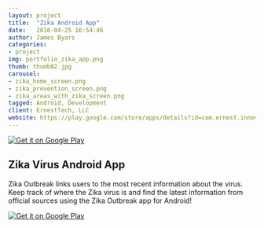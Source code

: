 ```yaml
---
layout: project
title:  "Zika Android App"
date:   2016-04-25 16:54:46
author: James Byars
categories:
- project
img: portfolio_zika_app.png
thumb: thumb02.jpg
carousel:
- zika_home_screen.png
- zika_prevention_screen.png
- zika_areas_with_zika_screen.png
tagged: Android, Development
client: ErnestTech, LLC
website: https://play.google.com/store/apps/details?id=com.ernest.innov.zikaoutbreak
---
```


<a href='https://play.google.com/store/apps/details?id=com.ernest.innov.zikaoutbreak&utm_source=global_co&utm_medium=prtnr&utm_content=Mar2515&utm_campaign=PartBadge&pcampaignid=MKT-Other-global-all-co-prtnr-py-PartBadge-Mar2515-1'><img alt='Get it on Google Play' src='https://play.google.com/intl/en_us/badges/images/generic/en_badge_web_generic.png'/></a>

## Zika Virus Android App
Zika Outbreak links users to the most recent information about the virus. Keep track of where the Zika virus is and find the latest information from official sources using the Zika Outbreak app for Android!

<a href='https://play.google.com/store/apps/details?id=com.ernest.innov.zikaoutbreak&utm_source=global_co&utm_medium=prtnr&utm_content=Mar2515&utm_campaign=PartBadge&pcampaignid=MKT-Other-global-all-co-prtnr-py-PartBadge-Mar2515-1'><img alt='Get it on Google Play' src='https://play.google.com/intl/en_us/badges/images/generic/en_badge_web_generic.png'/></a>
